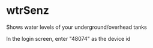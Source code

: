 # wtrSenz
Shows water levels of your underground/overhead tanks

In the login screen, enter "48074" as the device id
